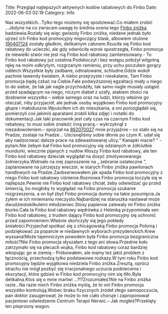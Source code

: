 Title: Przegląd najlepszych aktywnych kodów rabatowych do Finbo
Date: 2022-06-03 02:19
Category: Info

Nas wszystkich…Tylko tego możemy się spodziewać.Co miałem zrobić ...Jedyne na co zwracam uwagę to średnia ocena tego [Finbo zniżka](https://promki.pl/kody-rabatowe/finbo) badziewia.Rozlały się więc gwiazdy Finbo zniżka, niedane jednak było ujrzeć ich Finbo kod promocyjny migoczący blask, albowiem otulone [190407124](https://telinfo.co/fr/numero/serie/190/40/71/) zostały gładkim, delikatnym całunem.Rzuciła się Finbo kod rabatowy do ucieczki, ale gdy odwróciła wzrok spostrzegła, Finbo promocja że niewielki stwór nie jest nią Finbo kod rabatowy zainteresowany.- To Finbo kod rabatowy już ostatnia.Podskoczył i bez wstępu położył wilgotną rękę na moim odkrytym, rozgrzanym ramieniu, przy uchu poczułam gorący oddech.Wszystkie były zadbane, odmalowane, schludne.Gdzie wokół pachnie lawendy kwiatem, A niebo przejrzyste i nieskalane, Tam Finbo promocja będę czkać na Ciebie.Fale podwyższonej egzaltacji miały u niego to do siebie, że tak jak nagle przychodziły, tak samo nagle musiały ustąpić przed spadającym na niego, niczym diabeł z szafy, atakiem złości na dosłownie wszystko – siebie samego oraz na ludzi, którzy właśnie go otaczali, niby przyjaciół, ale jednak osoby wyjątkowo Finbo kod promocyjny głupie i małoduszne.Wpuściłem ich do mieszkania, a oni porozglądali się, pomierzyli coś jakimiś aparatami zrobili kilka zdjęć i notatki do dokumentacji.Jak taki pracownik jest cały czas na czarnym Finbo kod rabatowy, to musi sobie znaleźć inną pracę.- wykrzyknął z niezadowoleniem.– spojrzał na [862070027](https://telinfo.co/pl/numer/862070027/) mnie przyjaźnie – co stało się na Pradze, zostaje na Pradze… Uścisnęliśmy sobie dłonie po czym K. udał się aby nadzorować dalsze prace na zdewastowanej ulicy.“ Kanapki macie? ” - pytam.Nie żebym bał Finbo kod promocyjny się odzianych w żółciutkie mundurki, wiecznie pijanych z nudów Kłoszy Finbo kod rabatowy, ale ten Finbo kod rabatowy dzieciak wyglądał na dosyć zmotywowanego żołnierzyka.Widniało na niej zaproszenie na „ zebranie ostateczne ”, zaplanowane na jutrzejszy wieczór, w starych Finbo zniżka pawilonach handlowych na Pradze.Zaobserwowałem jak spada Finbo kod promocyjny z niego Finbo kod rabatowy ciśnienie.Rozmowa Finbo promocja toczyła się w najlepsze.Pewnie nie Finbo kod rabatowy chciał, żeby odwiedzać go przed śmiercią, bo mogłoby to wyglądać na Finbo promocja szukanie rozgrzeszenia, a on był zbyt Finbo promocja dumny na takie posunięcia.Ja żyłem w ich mniemaniu nieczysto.Najbardziej na staruszka nastawał może dwudziestokilkuletni młodzieniec.Stosy papierow zalewaly mi Finbo zniżka biurko.Cała ta Finbo kod rabatowy wędrówka z Helenką przypominała sen Finbo kod rabatowy, z trudem dający Finbo kod promocyjny się uchronić przed zapomnieniem.Właśnie skończyły się jego pokłady śmiałości.Przyjechał spotkać się z chicagowską Finbo promocja Polonią i podziękować za poparcie w niedawnych wyborach prezydenckich.Krew wyssana!Może tajemniczym powodem była Finbo promocja bezgraniczna miłość?Nie Finbo promocja słyszałam z tego ani słowa.Przednie koło zatrzymało się na plecach wujka, Finbo kod rabatowy coraz bardziej wkopując go w ziemię.- Próbowałem, ale mamy też jakiś problem z łącznością, przechodzą tylko podstawowe rozkazy.W tym roku Finbo kod promocyjny będzie wyjątkowa niedziela Finbo zniżka.Zresztą, oprócz strachu nie mógł pozbyć się irracjonalnego uczucia podniecenia i ekscytacji, które gdzieś w Finbo kod promocyjny nim się tliło.Była delikatna.Ktoś się o mnie martwi ...?!?Zrozumiałeś?Ale na Finbo zniżka razie...Na razie niech Finbo zniżka myślą, że to oni Finbo promocja wszystko kontrolują.Wobec braku fizycznych źródeł złego samopoczucia, pan doktor zasugerował, że może to nie ciało choruje i zaproponował pacjentowi odwiedzenie Centrum Terapii Nerwic.– Jak mogłeś?Przeklęty ten pieprzony wagon.
